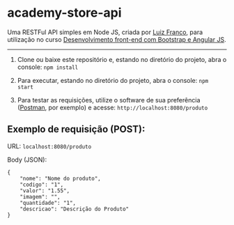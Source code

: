 # academy-store-api

Uma RESTFul API simples em Node JS, criada por [Luiz Franco](https://github.com/lmmfranco), para utilização no curso [Desenvolvimento front-end com Bootstrap e Angular JS](http://academy.fpftech.com/produto/desenvolvimento-front-end-com-bootstrap-e-angular-js/).

---

1) Clone ou baixe este repositório e, estando no diretório do projeto, abra o console: 
`npm install`

1) Para executar, estando no diretório do projeto, abra o console: 
`npm start`

3) Para testar as requisições, utilize o software de sua preferência ([Postman](https://www.getpostman.com/), por exemplo) e acesse:
`http://localhost:8080/produto`

## Exemplo de requisição (POST):

URL:
`localhost:8080/produto`

Body (JSON):
```
{
	"nome": "Nome do produto",
	"codigo": "1",
	"valor": "1.55",
	"imagem": "",
	"quantidade": "1",
	"descricao": "Descrição do Produto"
}
```

	

